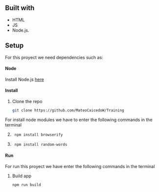 
## Built with

- HTML
- JS
- Node.js.

## Setup

For this proyect we need dependencies such as:

#### Node
Install Node.js [here](https://nodejs.org/es/download/)

#### Install
1. Clone the repo
   ```sh
   git clone https://github.com/MateoCaicedoW/Training
   ```
For install node modules we have to enter the following commands in the terminal

2. ```sh
    npm install browserify
   ``` 
3. ```sh
    npm install random-words
   ``` 

#### Run
For run this proyect we have enter the following commands in the terminal

1. Build app
   ```sh
   npm run build